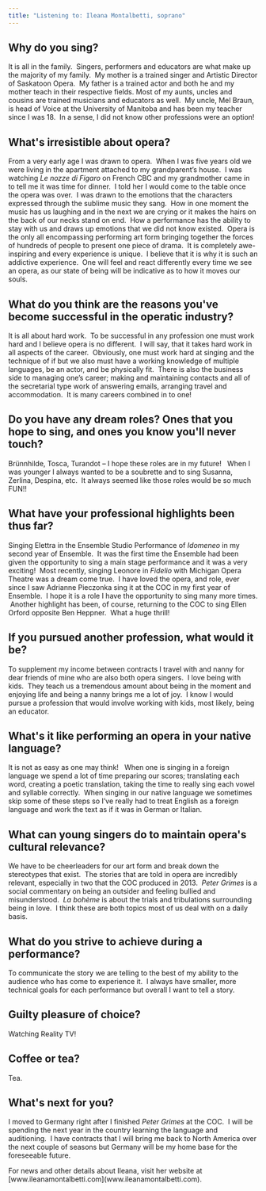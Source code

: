 ```yaml
---
title: "Listening to: Ileana Montalbetti, soprano"
---
```


## Why do you sing?

It is all in the family.  Singers, performers and educators are what make up the majority of my family.  My mother is a trained singer and Artistic Director of Saskatoon Opera.  My father is a trained actor and both he and my mother teach in their respective fields. Most of my aunts, uncles and cousins are trained musicians and educators as well.  My uncle, Mel Braun, is head of Voice at the University of Manitoba and has been my teacher since I was 18\.  In a sense, I did not know other professions were an option!

## What's irresistible about opera?

From a very early age I was drawn to opera.  When I was five years old we were living in the apartment attached to my grandparent’s house.  I was watching _Le nozze di Figaro_ on French CBC and my grandmother came in to tell me it was time for dinner.  I told her I would come to the table once the opera was over.  I was drawn to the emotions that the characters expressed through the sublime music they sang.  How in one moment the music has us laughing and in the next we are crying or it makes the hairs on the back of our necks stand on end.  How a performance has the ability to stay with us and draws up emotions that we did not know existed.  Opera is the only all encompassing performing art form bringing together the forces of hundreds of people to present one piece of drama.  It is completely awe-inspiring and every experience is unique.  I believe that it is why it is such an addictive experience.  One will feel and react differently every time we see an opera, as our state of being will be indicative as to how it moves our souls.

## What do you think are the reasons you've become successful in the operatic industry?

It is all about hard work.  To be successful in any profession one must work hard and I believe opera is no different.  I will say, that it takes hard work in all aspects of the career.  Obviously, one must work hard at singing and the technique of if but we also must have a working knowledge of multiple languages, be an actor, and be physically fit.  There is also the business side to managing one’s career; making and maintaining contacts and all of the secretarial type work of answering emails, arranging travel and accommodation.  It is many careers combined in to one!

## Do you have any dream roles? Ones that you hope to sing, and ones you know you'll never touch?

Brünnhilde, Tosca, Turandot – I hope these roles are in my future!   When I was younger I always wanted to be a soubrette and to sing Susanna, Zerlina, Despina, etc.  It always seemed like those roles would be so much FUN!!

## What have your professional highlights been thus far?

Singing Elettra in the Ensemble Studio Performance of _Idomeneo_ in my second year of Ensemble.  It was the first time the Ensemble had been given the opportunity to sing a main stage performance and it was a very exciting!  Most recently, singing Leonore in _Fidelio_ with Michigan Opera Theatre was a dream come true.  I have loved the opera, and role, ever since I saw Adrianne Pieczonka sing it at the COC in my first year of Ensemble.  I hope it is a role I have the opportunity to sing many more times.  Another highlight has been, of course, returning to the COC to sing Ellen Orford opposite Ben Heppner.  What a huge thrill!

## If you pursued another profession, what would it be?

To supplement my income between contracts I travel with and nanny for dear friends of mine who are also both opera singers.  I love being with kids.  They teach us a tremendous amount about being in the moment and enjoying life and being a nanny brings me a lot of joy.  I know I would pursue a profession that would involve working with kids, most likely, being an educator.

## What's it like performing an opera in your native language?

It is not as easy as one may think!   When one is singing in a foreign language we spend a lot of time preparing our scores; translating each word, creating a poetic translation, taking the time to really sing each vowel and syllable correctly.  When singing in our native language we sometimes skip some of these steps so I’ve really had to treat English as a foreign language and work the text as if it was in German or Italian.

## What can young singers do to maintain opera's cultural relevance?

We have to be cheerleaders for our art form and break down the stereotypes that exist.  The stories that are told in opera are incredibly relevant, especially in two that the COC produced in 2013\.  _Peter Grimes_ is a social commentary on being an outsider and feeling bullied and misunderstood.  _La bohème_ is about the trials and tribulations surrounding being in love.  I think these are both topics most of us deal with on a daily basis.

## What do you strive to achieve during a performance?

To communicate the story we are telling to the best of my ability to the audience who has come to experience it.  I always have smaller, more technical goals for each performance but overall I want to tell a story.

## Guilty pleasure of choice?

Watching Reality TV!

## Coffee or tea?

Tea.

## What's next for you?

I moved to Germany right after I finished _Peter Grimes_ at the COC.  I will be spending the next year in the country learning the language and auditioning.  I have contracts that I will bring me back to North America over the next couple of seasons but Germany will be my home base for the foreseeable future.

<div class="intro" dir="ltr">For news and other details about Ileana, visit her website at [www.ileanamontalbetti.com](www.ileanamontalbetti.com).</div>
